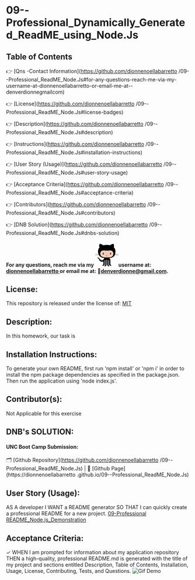 # 09--Professional_Dynamically_Generated_ReadME_using_Node.Js

## Table of Contents
👉 [Qns -Contact Information](https://github.com/dionnenoellabarretto /09--Professional_ReadME_Node.Js#for-any-questions-reach-me-via-my-username-at-dionnenoellabarretto-or-email-me-at--denverdionnegmailcom)

👉 [License](https://github.com/dionnenoellabarretto /09--Professional_ReadME_Node.Js#license-badges)

👉 [Description](https://github.com/dionnenoellabarretto /09--Professional_ReadME_Node.Js#description)

👉 [Instructions](https://github.com/dionnenoellabarretto /09--Professional_ReadME_Node.Js#installation-instructions)

👉 [User Story (Usage)](https://github.com/dionnenoellabarretto /09--Professional_ReadME_Node.Js#user-story-usage)

👉 [Acceptance Criteria](https://github.com/dionnenoellabarretto /09--Professional_ReadME_Node.Js#acceptance-criteria)

👉 [Contributors](https://github.com/dionnenoellabarretto /09--Professional_ReadME_Node.Js#contributors)

👉 [DNB Solution](https://github.com/dionnenoellabarretto /09--Professional_ReadME_Node.Js#dnbs-solution)


 #### For any questions, reach me via my ![Github Logo](./assets/images/octocat.png?raw=true "Github Logo")username at: [dionnenoellabarretto ](https://github.com/dionnenoellabarretto ) or email me at: 📧denverdionne@gmail.com.

## License:
 This repository is released under the license of: [MIT](https://opensource.org/licenses/MIT)

## Description: 
In this homework, our task is 

## Installation Instructions: 
To generate your own README, first run 'npm install' or 'npm i' in order to install the npm package dependencies as specified in the package.json. Then run the application using 'node index.js'.

## Contributor(s): 
Not Applicable for this exercise

## DNB's SOLUTION:
#### UNC Boot Camp Submission: 
🗂️ [Github Repository](https://github.com/dionnenoellabarretto /09--Professional_ReadME_Node.Js) | 📄 [Github Page](https://dionnenoellabarretto .github.io/09--Professional_ReadME_Node.Js)

## User Story (Usage):
 AS A developer I WANT a README generator SO THAT I can quickly create a professional README for a new project.
            [09-Professional README_Node.js_Demonstration](https://drive.google.com/file/d/1i2ydpq66Lm8Iq8cuaFbdUhQKCRBB1cSr/view?usp=sharing)

## Acceptance Criteria:
 ✓ WHEN I am prompted for information about my application repository THEN a high-quality, professional README.md is generated with the title of my project and sections entitled Description, Table of Contents, Installation, Usage, License, Contributing, Tests, and Questions.
 ![Gif Demo](./assets/images/09-Professional_README_Node.js.gif)

